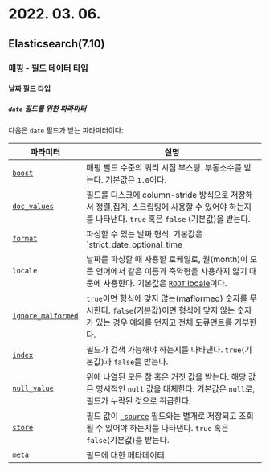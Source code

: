 # 2022. 03. 06.

## Elasticsearch(7.10)

### 매핑 - 필드 데이터 타입

#### 날짜 필드 타입

##### `date` 필드를 위한 파라미터

다음은 `date` 필드가 받는 파라미터이다:



| 파라미터                                                     | 설명                                                         |
| ------------------------------------------------------------ | ------------------------------------------------------------ |
| [`boost`](https://www.elastic.co/guide/en/elasticsearch/reference/7.10/mapping-boost.html) | 매핑 필드 수준의 쿼리 시점 부스팅. 부동소수를 받는다. 기본값은 `1.0`이다. |
| [`doc_values`](https://www.elastic.co/guide/en/elasticsearch/reference/7.10/doc-values.html) | 필드를 디스크에 column-stride 방식으로 저장해서 정렬,집계, 스크립팅에 사용할 수 있어야 하는지를 나타낸다. `true` 혹은 `false` (기본값)을 받는다. |
| [`format`](https://www.elastic.co/guide/en/elasticsearch/reference/7.10/mapping-date-format.html) | 파싱할 수 있는 날짜 형식. 기본값은 `strict_date_optional_time||epoch_millis`이다. |
| `locale`                                                     | 날짜를 파싱할 때 사용할 로케일로, 월(month)이 모든 언어에서 같은 이름과 축약형을 사용하지 않기 때문에 사용한다. 기본값은 [`ROOT` locale](https://docs.oracle.com/javase/8/docs/api/java/util/Locale.html#ROOT)이다. |
| [`ignore_malformed`](https://www.elastic.co/guide/en/elasticsearch/reference/7.10/ignore-malformed.html) | `true`이면 형식에 맞지 않는(maflormed) 숫자를 무시한다. `false`(기본값)이면 형식에 맞지 않는 숫자가 있는 경우 예외를 던지고 전체 도큐먼트를 거부한다. |
| [`index`](https://www.elastic.co/guide/en/elasticsearch/reference/7.10/mapping-index.html) | 필드가 검색 가능해야 하는지를 나타낸다. `true`(기본값)과 `false`를 받는다. |
| [`null_value`](https://www.elastic.co/guide/en/elasticsearch/reference/7.10/null-value.html) | 위에 나열된 모든 참 혹은 거짓 값을 받는다. 해당 값은 명시적인 `null` 값을 대체한다. 기본값은 `null`로, 필드가 누락된 것으로 취급한다. |
| [`store`](https://www.elastic.co/guide/en/elasticsearch/reference/7.10/mapping-store.html) | 필드 값이 [`_source`](https://www.elastic.co/guide/en/elasticsearch/reference/7.10/mapping-source-field.html) 필드와는 별개로 저장되고 조회될 수 있어야 하는지를 나타낸다. `true` 혹은 `false`(기본값)를 받는다. |
| [`meta`](https://www.elastic.co/guide/en/elasticsearch/reference/7.10/mapping-field-meta.html) | 필드에 대한 메타데이터.                                      |